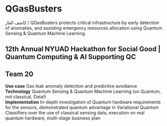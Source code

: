 # QGasBusters
كاشف الغاز
/ QGasBusters protects critical infrastructure by early detection of anomalies, and assisting emergency resources allocation using Quantum Sensing & Quantum Machine Learning.

## **12th Annual NYUAD Hackathon for Social Good | Quantum Computing &amp; AI Supporting QC**
## **Team 20**

**Use case** Gas leak anomaly detection and predictive avoidance <br />
**Technology** Quantum Sensing & Quantum Machine Learning (on Quantum, not classical, Data!) <br />
**Implementation** In-depth investigation of Quantum hardware requirements for the sensors, demonstrated quantum advantage in Variational Quantum Classifiers over the use of classical sensing data, execution on real quantum hardware, multi-stage business plan <br />






